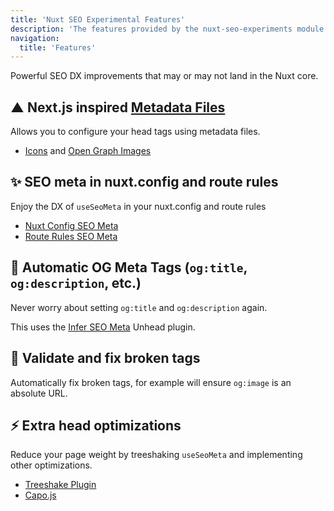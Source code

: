 ```yaml
---
title: 'Nuxt SEO Experimental Features'
description: 'The features provided by the nuxt-seo-experiments module.'
navigation:
  title: 'Features'
---
```


Powerful SEO DX improvements that may or may not land in the Nuxt core.

## ▲ Next.js inspired [Metadata Files](https://nextjs.org/docs/app/api-reference/file-conventions/metadata)

Allows you to configure your head tags using metadata files.

- [Icons](/experiments/guides/app-icons) and [Open Graph Images](/experiments/guides/open-graph-images)

## ✨ SEO meta in nuxt.config and route rules

Enjoy the DX of `useSeoMeta` in your nuxt.config and route rules

- [Nuxt Config SEO Meta](/experiments/guides/nuxt-config-seo-meta)
- [Route Rules SEO Meta](/experiments/guides/route-rules)

## 🤖 Automatic OG Meta Tags (`og:title`, `og:description`, etc.)

Never worry about setting `og:title` and `og:description` again.

This uses the [Infer SEO Meta](https://unhead.unjs.io/plugins/plugins/infer-seo-meta-tags) Unhead plugin.

## 🧙 Validate and fix broken tags

Automatically fix broken tags, for example will ensure `og:image` is an absolute URL.

## ⚡ Extra head optimizations

Reduce your page weight by treeshaking `useSeoMeta` and implementing other optimizations.

- [Treeshake Plugin](https://unhead.unjs.io/plugins/plugins/vite-plugin)
- [Capo.js](https://unhead.unjs.io/plugins/plugins/capo)

